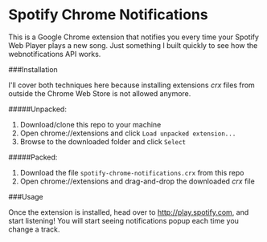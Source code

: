 Spotify Chrome Notifications
============================

This is a Google Chrome extension that notifies you every time your Spotify Web Player plays a new song. Just something I built quickly to see how the webnotifications API works.

###Installation

I'll cover both techniques here because installing extensions *crx* files from outside the Chrome Web Store is not allowed anymore.

#####Unpacked:

1. Download/clone this repo to your machine
2. Open chrome://extensions and click `Load unpacked extension...`
3. Browse to the downloaded folder and click `Select`

#####Packed:

1. Download the file `spotify-chrome-notifications.crx` from this repo
2. Open chrome://extensions and drag-and-drop the downloaded *crx* file

###Usage

Once the extension is installed, head over to http://play.spotify.com, and start listening! You will start seeing notifications popup each time you change a track.
